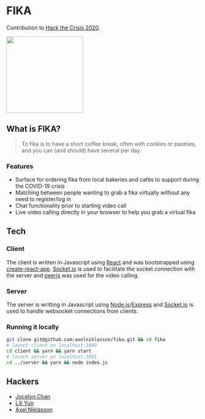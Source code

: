 # FIKA

Contribution to [Hack the Crisis 2020](https://www.hackthecrisis.se/).

<img src="https://via.tt.se/data/images/00237/97ceccdd-1d60-4a8e-b7e2-9c181ce25935-w_720.png" width="200" height="200" />

## What is FIKA?

> To fika is to have a short coffee break, often with cookies or pastries, and you can (and should) have several per day.

### Features

-   Surface for ordering fika from local bakeries and cafés to support during the COVID-19 crisis
-   Matching between people wanting to grab a fika virtually without any need to register/log in
-   Chat functionality prior to starting video call
-   Live video calling directly in your browser to help you grab a virtual fika

## Tech

### Client

The client is written in Javascript using [React](https://reactjs.org/) and was bootstrapped using [create-react-app](https://create-react-app.dev/). [Socket.io](https://socket.io/docs/client-api/) is used to facilitate the socket connection with the server and [peerjs](https://peerjs.com/) was used for the video calling.

### Server

The server is writting in Javascript using [Node.js](https://nodejs.org/en/)/[Express](https://expressjs.com/) and [Socket.io](https://socket.io/docs/server-api/) is used to handle websocket connections from clients.

### Running it locally

```sh
git clone git@github.com:axelniklasson/fika.git && cd fika
# launch client on localhost:3000
cd client && yarn && yarn start
# launch server on localhost:3001
cd ../server && yarn && node index.js
```

## Hackers

-   [Jocelyn Chan]()
-   [Lili Yun](https://www.linkedin.com/in/lili-yun)
-   [Axel Niklasson](https://www.linkedin.com/in/axelniklasson)
